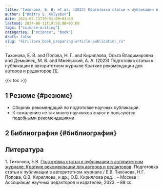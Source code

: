 ```yaml
---
title: "Тихонова, Е. В. et al. (2023) Подготовка статьи к публикации в авторитетном журнале"
author: ["Dmitry S. Kulyabov"]
date: 2024-08-11T19:51:00+03:00
lastmod: 2024-08-11T19:58:00+03:00
tags: ["science-writing"]
categories: ["science", "book"]
draft: false
slug: "kirillova_book_preparing-article-publication_ru"
---
```


Тихонова, Е. В. and Попова, Н. Г. and Кириллова, Ольга Владимировна and Демьянец, М. В. and Мжельский, А. А. (2023) Подготовка статьи к публикации в авторитетном журнале Краткие рекомендации для авторов и редакторов [<a href="#citeproc_bib_item_1">1</a>].

<!--more-->

{{< toc >}}


## <span class="section-num">1</span> Резюме {#резюме}

-   Сборник рекомендаций по подготовке научных публикаций.
-   К сожалению не так много научников знают и пользуются подобными рекомендациями.


## <span class="section-num">2</span> Библиография {#библиография}

## Литература

<div class="csl-bib-body">
  <div class="csl-entry"><a id="citeproc_bib_item_1"></a>1.	Тихонова, Е.В. <a href="https://doi.org/10.24069/rec-author-2023">Подготовка статьи к публикации в авторитетном журнале: Краткие рекомендации для авторов и редакторов</a>. Подготовка статьи к публикации в авторитетном журнале / Е.В. Тихонова, Н.Г. Попова, О.В. Кириллова, и др.; О.В. Кириллова ред. . – Москва : Ассоциация научных редакторов и издателей, 2023. – 88 сс.</div>
</div>
